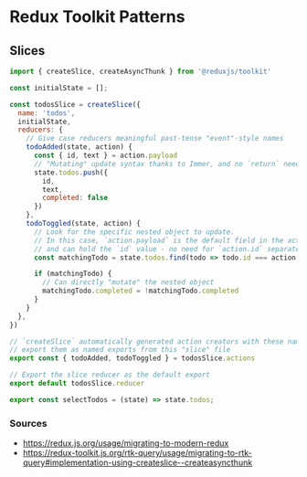 # Redux Toolkit Patterns

## Slices

```js
import { createSlice, createAsyncThunk } from '@reduxjs/toolkit'

const initialState = [];

const todosSlice = createSlice({
  name: 'todos',
  initialState,
  reducers: {
    // Give case reducers meaningful past-tense "event"-style names
    todoAdded(state, action) {
      const { id, text } = action.payload
      // "Mutating" update syntax thanks to Immer, and no `return` needed
      state.todos.push({
        id,
        text,
        completed: false
      })
    },
    todoToggled(state, action) {
      // Look for the specific nested object to update.
      // In this case, `action.payload` is the default field in the action,
      // and can hold the `id` value - no need for `action.id` separately
      const matchingTodo = state.todos.find(todo => todo.id === action.payload)

      if (matchingTodo) {
        // Can directly "mutate" the nested object
        matchingTodo.completed = !matchingTodo.completed
      }
    }
  },
})

// `createSlice` automatically generated action creators with these names.
// export them as named exports from this "slice" file
export const { todoAdded, todoToggled } = todosSlice.actions

// Export the slice reducer as the default export
export default todosSlice.reducer

export const selectTodos = (state) => state.todos;
```

### Sources

-   https://redux.js.org/usage/migrating-to-modern-redux
-   https://redux-toolkit.js.org/rtk-query/usage/migrating-to-rtk-query#implementation-using-createslice--createasyncthunk
